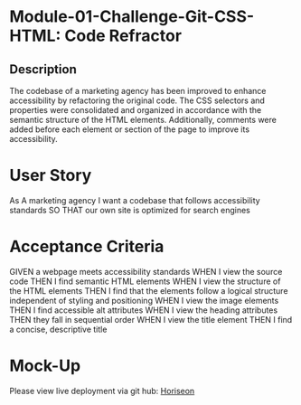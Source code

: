 # Module-01-Challenge-Git-CSS-HTML: Code Refractor

## Description
The codebase of a marketing agency has been improved to enhance accessibility by refactoring the original code. The CSS selectors and properties were consolidated and organized in accordance with the semantic structure of the HTML elements. Additionally, comments were added before each element or section of the page to improve its accessibility. 

# User Story
As A marketing agency
I want a codebase that follows accessibility standards
SO THAT our own site is optimized for search engines

# Acceptance Criteria
GIVEN a webpage meets accessibility standards
WHEN I view the source code
THEN I find semantic HTML elements
WHEN I view the structure of the HTML elements
THEN I find that the elements follow a logical structure independent of styling and positioning
WHEN I view the image elements
THEN I find accessible alt attributes
WHEN I view the heading attributes
THEN they fall in sequential order
WHEN I view the title element
THEN I find a concise, descriptive title

# Mock-Up
Please view live deployment via git hub: 
[Horiseon](https://rxn3202.github.io/Module-01-Challenge-Git-CSS-HTML/)

